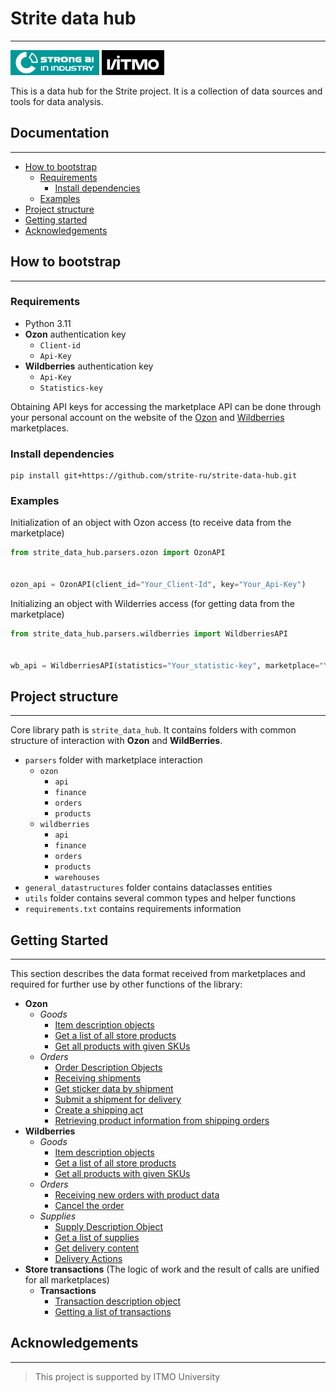 # Strite data hub

--------------------------------------------------------------------------------

[![SAI](https://github.com/ITMO-NSS-team/open-source-ops/blob/master/badges/SAI_badge_flat.svg)](https://sai.itmo.ru/)
[![ITMO](https://github.com/ITMO-NSS-team/open-source-ops/blob/master/badges/ITMO_badge_flat_rus.svg)](https://en.itmo.ru/en/)

This is a data hub for the Strite project. It is a collection of data sources and tools for data analysis.

## Documentation

---

* [How to bootstrap](#how-to-bootstrap)
  - [Requirements](#requirements)
    - [Install dependencies](#install-dependencies)
  - [Examples](#examples)
* [Project structure](#project-structure)
* [Getting started](#getting-started)
* [Acknowledgements](#acknowledgements)

## How to bootstrap

---

### Requirements

- Python 3.11
- **Ozon** authentication key
  - `Client-id`
  - `Api-Key`
- **Wildberries** authentication key
  - `Api-Key`
  - `Statistics-key`


Obtaining API keys for accessing the marketplace API can be done through your personal account 
on the website of the [Ozon](https://docs.ozon.ru/api/seller/#section/Kak-poluchit-dostup-k-Seller-API) 
and [Wildberries](https://openapi.wildberries.ru/#section/Obshee-opisanie/Avtorizaciya) marketplaces.


### Install dependencies

```
pip install git+https://github.com/strite-ru/strite-data-hub.git
```

### Examples

Initialization of an object with Ozon access (to receive data from the marketplace)

```python
from strite_data_hub.parsers.ozon import OzonAPI


ozon_api = OzonAPI(client_id="Your_Client-Id", key="Your_Api-Key")
```

Initializing an object with Wilderries access (for getting data from the marketplace)

```python
from strite_data_hub.parsers.wildberries import WildberriesAPI


wb_api = WildberriesAPI(statistics="Your_statistic-key", marketplace="Your_Api-Key")
```

## Project structure

---

Core library path is `strite_data_hub`. It contains folders with common structure of interaction with **Ozon** and **WildBerries**.

- `parsers` folder with marketplace interaction
  - `ozon`
    - `api`
    - `finance`
    - `orders`
    - `products`
  - `wildberries`
    - `api`
    - `finance`
    - `orders`
    - `products`
    - `warehouses`
- `general_datastructures` folder contains dataclasses entities
- `utils` folder contains several common types and helper functions
- `requirements.txt` contains requirements information

## Getting Started

---

This section describes the data format received from marketplaces and required for further use by other functions of the library:

- **Ozon**
  - *Goods*
    - [Item description objects](https://github.com/strite-ru/strite-data-hub/blob/master/docs/parsing.md#%D1%82%D0%BE%D0%B2%D0%B0%D1%80%D1%8B)
    - [Get a list of all store products](https://github.com/strite-ru/strite-data-hub/blob/master/docs/parsing.md#%D0%BF%D0%BE%D0%BB%D1%87%D0%B8%D1%82%D1%8C-%D1%81%D0%BF%D0%B8%D1%81%D0%BE%D0%BA-%D0%B2%D1%81%D0%B5%D1%85-%D1%82%D0%BE%D0%B2%D0%B0%D1%80%D0%BE%D0%B2-%D0%BC%D0%B0%D0%B3%D0%B0%D0%B7%D0%B8%D0%BD%D0%B0)
    - [Get all products with given SKUs](https://github.com/strite-ru/strite-data-hub/blob/master/docs/parsing.md#%D0%BF%D0%BE%D0%BB%D1%83%D1%87%D0%B8%D1%82%D1%8C-%D0%B2%D1%81%D0%B5-%D1%82%D0%BE%D0%B2%D0%B0%D1%80%D1%8B-%D1%81-%D0%B4%D0%B0%D0%BD%D0%BD%D1%8B%D0%BC%D0%B8-%D0%B0%D1%80%D1%82%D0%B8%D0%BA%D1%83%D0%BB%D0%B0%D0%BC%D0%B8)
  - *Orders*
    - [Order Description Objects](https://github.com/strite-ru/strite-data-hub/blob/master/docs/parsing.md#%D0%B7%D0%B0%D0%BA%D0%B0%D0%B7%D1%8B)
    - [Receiving shipments](https://github.com/strite-ru/strite-data-hub/blob/master/docs/parsing.md#%D0%BF%D0%BE%D0%BB%D1%83%D1%87%D0%B5%D0%BD%D0%B8%D0%B5-%D0%BE%D1%82%D0%BF%D1%80%D0%B0%D0%B2%D0%BB%D0%B5%D0%BD%D0%B8%D0%B9)
    - [Get sticker data by shipment](https://github.com/strite-ru/strite-data-hub/blob/master/docs/parsing.md#%D0%BF%D0%BE%D0%BB%D1%83%D1%87%D0%B8%D1%82%D1%8C-%D0%B4%D0%B0%D0%BD%D0%BD%D1%8B%D0%B5-%D1%81%D1%82%D0%B8%D0%BA%D0%B5%D1%80%D0%B0-%D0%BF%D0%BE-%D0%BE%D1%82%D0%BF%D1%80%D0%B0%D0%B2%D0%BB%D0%B5%D0%BD%D0%B8%D1%8E)
    - [Submit a shipment for delivery](https://github.com/strite-ru/strite-data-hub/blob/master/docs/parsing.md#%D0%BF%D0%B5%D1%80%D0%B5%D0%B4%D0%B0%D1%82%D1%8C-%D0%BE%D1%82%D0%BF%D1%80%D0%B0%D0%B2%D0%BB%D0%B5%D0%BD%D0%B8%D0%B5-%D0%B2-%D0%B4%D0%BE%D1%81%D1%82%D0%B0%D0%B2%D0%BA%D1%83)
    - [Create a shipping act](https://github.com/strite-ru/strite-data-hub/blob/master/docs/parsing.md#%D1%81%D0%BE%D0%B7%D0%B4%D0%B0%D1%82%D1%8C-%D0%B0%D0%BA%D1%82-%D0%BE%D1%82%D0%B3%D1%80%D1%83%D0%B7%D0%BA%D0%B8)
    - [Retrieving product information from shipping orders](https://github.com/strite-ru/strite-data-hub/blob/master/docs/parsing.md#%D0%BF%D0%BE%D0%BB%D1%83%D1%87%D0%B5%D0%BD%D0%B8%D0%B5-%D0%B8%D0%BD%D1%84%D0%BE%D1%80%D0%BC%D0%B0%D1%86%D0%B8%D0%B8-%D0%BE-%D1%82%D0%BE%D0%B2%D0%B0%D1%80%D0%B0%D1%85-%D0%B8%D0%B7-%D0%B7%D0%B0%D0%BA%D0%B0%D0%B7%D0%BE%D0%B2-%D0%BE%D1%82%D0%BF%D1%80%D0%B0%D0%B2%D0%BB%D0%B5%D0%BD%D0%B8%D1%8F)
- **Wildberries**
  - *Goods*
    - [Item description objects](https://github.com/strite-ru/strite-data-hub/blob/master/docs/parsing.md#%D1%82%D0%BE%D0%B2%D0%B0%D1%80%D1%8B-1)
    - [Get a list of all store products](https://github.com/strite-ru/strite-data-hub/blob/master/docs/parsing.md#%D0%BF%D0%BE%D0%BB%D1%83%D1%87%D0%B5%D0%BD%D0%B8%D0%B5-%D1%81%D0%BF%D0%B8%D1%81%D0%BA%D0%B0-%D1%82%D0%BE%D0%B2%D0%B0%D1%80%D0%BE%D0%B2-%D0%B8%D0%B7-%D0%BC%D0%B0%D1%80%D0%BA%D0%B5%D1%82%D0%BF%D0%BB%D0%B5%D0%B9%D1%81%D0%B0)
    - [Get all products with given SKUs](https://github.com/strite-ru/strite-data-hub/blob/master/docs/parsing.md#%D0%BF%D0%BE%D0%BB%D1%83%D1%87%D0%B8%D1%82%D1%8C-%D0%B2%D1%81%D0%B5-%D1%82%D0%BE%D0%B2%D0%B0%D1%80%D1%8B-%D1%81-%D0%B4%D0%B0%D0%BD%D0%BD%D1%8B%D0%BC%D0%B8-%D0%B0%D1%80%D1%82%D0%B8%D0%BA%D1%83%D0%BB%D0%B0%D0%BC%D0%B8-1)
  - *Orders*
    - [Receiving new orders with product data](https://github.com/strite-ru/strite-data-hub/blob/master/docs/parsing.md#%D0%BF%D0%BE%D0%BB%D1%83%D1%87%D0%B5%D0%BD%D0%B8%D0%B5-%D0%BD%D0%BE%D0%B2%D1%8B%D1%85-%D0%B7%D0%B0%D0%BA%D0%B0%D0%B7%D0%BE%D0%B2-%D1%81-%D0%B4%D0%B0%D0%BD%D0%BD%D1%8B%D0%BC%D0%B8-%D0%BE-%D1%82%D0%BE%D0%B2%D0%B0%D1%80%D0%B5)
    - [Cancel the order](https://github.com/strite-ru/strite-data-hub/blob/master/docs/parsing.md#%D0%BE%D1%82%D0%BC%D0%B5%D0%BD%D0%B8%D1%82%D1%8C-%D0%B7%D0%B0%D0%BA%D0%B0%D0%B7)
  - *Supplies*
    - [Supply Description Object](https://github.com/strite-ru/strite-data-hub/blob/master/docs/parsing.md#%D0%BF%D0%BE%D1%81%D1%82%D0%B0%D0%B2%D0%BA%D0%B8)
    - [Get a list of supplies](https://github.com/strite-ru/strite-data-hub/blob/master/docs/parsing.md#%D0%BF%D0%BE%D0%BB%D1%83%D1%87%D0%B8%D1%82%D1%8C-%D1%81%D0%BF%D0%B8%D1%81%D0%BE%D0%BA-%D0%BF%D0%BE%D1%81%D1%82%D0%B0%D0%B2%D0%BE%D0%BA)
    - [Get delivery content](https://github.com/strite-ru/strite-data-hub/blob/master/docs/parsing.md#%D0%BF%D0%BE%D0%BB%D1%83%D1%87%D0%B8%D1%82%D1%8C-%D1%81%D0%BE%D0%B4%D0%B5%D1%80%D0%B6%D0%B5%D0%BD%D0%B8%D0%B5-%D0%BF%D0%BE%D1%81%D1%82%D0%B0%D0%B2%D0%BA%D0%B8)
    - [Delivery Actions](https://github.com/strite-ru/strite-data-hub/blob/master/docs/parsing.md#%D0%B4%D0%B5%D0%B9%D1%81%D1%82%D0%B2%D0%B8%D1%8F-%D1%81-%D0%BF%D0%BE%D1%81%D1%82%D0%B0%D0%B2%D0%BA%D0%BE%D0%B9)
- **Store transactions** (The logic of work and the result of calls are unified for all marketplaces)
  - **Transactions**
    - [Transaction description object](https://github.com/strite-ru/strite-data-hub/blob/master/docs/parsing.md#%D1%82%D1%80%D0%B0%D0%BD%D0%B7%D0%B0%D0%BA%D1%86%D0%B8%D0%B8)
    - [Getting a list of transactions](https://github.com/strite-ru/strite-data-hub/blob/master/docs/parsing.md#%D0%BF%D0%BE%D0%BB%D1%83%D1%87%D0%B5%D0%BD%D0%B8%D0%B5-%D1%81%D0%BF%D0%B8%D1%81%D0%BA%D0%B0-%D1%82%D1%80%D0%B0%D0%BD%D0%B7%D0%B0%D0%BA%D1%86%D0%B8%D0%B9)

## Acknowledgements

---

> This project is supported by ITMO University



